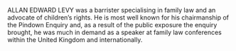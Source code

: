 ALLAN EDWARD LEVY was a barrister specialising in family law and an advocate of children’s rights. He is most well known for his chairmanship of the Pindown Enquiry and, as a result of the public exposure the enquiry brought, he was much in demand as a speaker at family law conferences within the United Kingdom and internationally.
